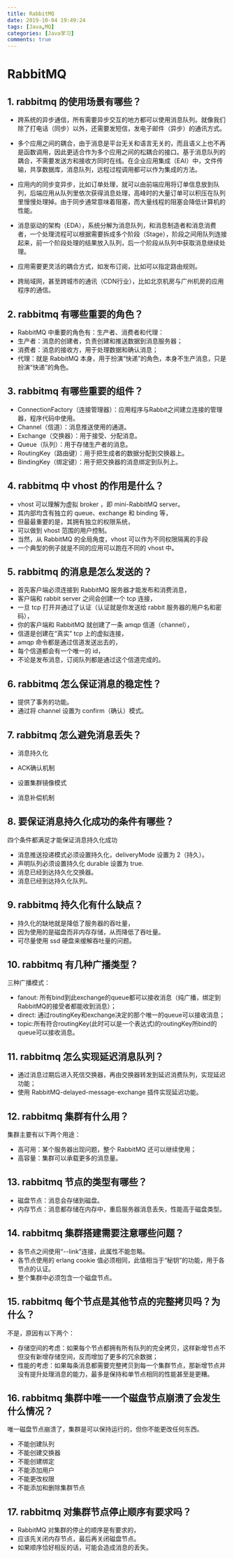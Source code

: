 ```yaml
---
title: RabbitMQ
date: 2019-10-04 19:49:24
tags: [Java,MQ]
categories: [Java学习]
comments: true
---
```

# RabbitMQ

## 1. rabbitmq 的使用场景有哪些？

- 跨系统的异步通信，所有需要异步交互的地方都可以使用消息队列。就像我们除了打电话（同步）以外，还需要发短信，发电子邮件（异步）的通讯方式。

- 多个应用之间的耦合，由于消息是平台无关和语言无关的，而且语义上也不再是函数调用，因此更适合作为多个应用之间的松耦合的接口。基于消息队列的耦合，不需要发送方和接收方同时在线。在企业应用集成（EAI）中，文件传输，共享数据库，消息队列，远程过程调用都可以作为集成的方法。

- 应用内的同步变异步，比如订单处理，就可以由前端应用将订单信息放到队列，后端应用从队列里依次获得消息处理，高峰时的大量订单可以积压在队列里慢慢处理掉。由于同步通常意味着阻塞，而大量线程的阻塞会降低计算机的性能。

- 消息驱动的架构（EDA），系统分解为消息队列，和消息制造者和消息消费者，一个处理流程可以根据需要拆成多个阶段（Stage），阶段之间用队列连接起来，前一个阶段处理的结果放入队列，后一个阶段从队列中获取消息继续处理。

- 应用需要更灵活的耦合方式，如发布订阅，比如可以指定路由规则。

- 跨局域网，甚至跨城市的通讯（CDN行业），比如北京机房与广州机房的应用程序的通信。

## 2. rabbitmq 有哪些重要的角色？

- RabbitMQ 中重要的角色有：生产者、消费者和代理：
- 生产者：消息的创建者，负责创建和推送数据到消息服务器；
- 消费者：消息的接收方，用于处理数据和确认消息；
- 代理：就是 RabbitMQ 本身，用于扮演“快递”的角色，本身不生产消息，只是扮演“快递”的角色。

## 3. rabbitmq 有哪些重要的组件？

- ConnectionFactory（连接管理器）：应用程序与Rabbit之间建立连接的管理器，程序代码中使用。
- Channel（信道）：消息推送使用的通道。
- Exchange（交换器）：用于接受、分配消息。
- Queue（队列）：用于存储生产者的消息。
- RoutingKey（路由键）：用于把生成者的数据分配到交换器上。
- BindingKey（绑定键）：用于把交换器的消息绑定到队列上。

## 4. rabbitmq 中 vhost 的作用是什么？

- vhost 可以理解为虚拟 broker ，即 mini-RabbitMQ server。
- 其内部均含有独立的 queue、exchange 和 binding 等，
- 但最最重要的是，其拥有独立的权限系统，
- 可以做到 vhost 范围的用户控制。
- 当然，从 RabbitMQ 的全局角度，vhost 可以作为不同权限隔离的手段
- 一个典型的例子就是不同的应用可以跑在不同的 vhost 中。

## 5. rabbitmq 的消息是怎么发送的？

- 首先客户端必须连接到 RabbitMQ 服务器才能发布和消费消息，
- 客户端和 rabbit server 之间会创建一个 tcp 连接，
- 一旦 tcp 打开并通过了认证（认证就是你发送给 rabbit 服务器的用户名和密码），
- 你的客户端和 RabbitMQ 就创建了一条 amqp 信道（channel），
- 信道是创建在“真实” tcp 上的虚拟连接，
- amqp 命令都是通过信道发送出去的，
- 每个信道都会有一个唯一的 id，
- 不论是发布消息，订阅队列都是通过这个信道完成的。

## 6. rabbitmq 怎么保证消息的稳定性？

- 提供了事务的功能。
- 通过将 channel 设置为 confirm（确认）模式。

## 7. rabbitmq 怎么避免消息丢失？

- 消息持久化

- ACK确认机制

- 设置集群镜像模式

- 消息补偿机制

## 8. 要保证消息持久化成功的条件有哪些？

四个条件都满足才能保证消息持久化成功
- 消息推送投递模式必须设置持久化，deliveryMode 设置为 2（持久）。
- 声明队列必须设置持久化 durable 设置为 true.
- 消息已经到达持久化交换器。
- 消息已经到达持久化队列。

## 9. rabbitmq 持久化有什么缺点？

- 持久化的缺地就是降低了服务器的吞吐量，
- 因为使用的是磁盘而非内存存储，从而降低了吞吐量。
- 可尽量使用 ssd 硬盘来缓解吞吐量的问题。

## 10. rabbitmq 有几种广播类型？

三种广播模式：

- fanout: 所有bind到此exchange的queue都可以接收消息（纯广播，绑定到RabbitMQ的接受者都能收到消息）；
- direct: 通过routingKey和exchange决定的那个唯一的queue可以接收消息；
- topic:所有符合routingKey(此时可以是一个表达式)的routingKey所bind的queue可以接收消息。

## 11. rabbitmq 怎么实现延迟消息队列？

- 通过消息过期后进入死信交换器，再由交换器转发到延迟消费队列，实现延迟功能；
- 使用 RabbitMQ-delayed-message-exchange 插件实现延迟功能。

## 12. rabbitmq 集群有什么用？

集群主要有以下两个用途：

- 高可用：某个服务器出现问题，整个 RabbitMQ 还可以继续使用；
- 高容量：集群可以承载更多的消息量。

## 13. rabbitmq 节点的类型有哪些？

- 磁盘节点：消息会存储到磁盘。
- 内存节点：消息都存储在内存中，重启服务器消息丢失，性能高于磁盘类型。

## 14. rabbitmq 集群搭建需要注意哪些问题？

- 各节点之间使用“--link”连接，此属性不能忽略。
- 各节点使用的 erlang cookie 值必须相同，此值相当于“秘钥”的功能，用于各节点的认证。
- 整个集群中必须包含一个磁盘节点。

## 15. rabbitmq 每个节点是其他节点的完整拷贝吗？为什么？

不是，原因有以下两个：

- 存储空间的考虑：如果每个节点都拥有所有队列的完全拷贝，这样新增节点不但没有新增存储空间，反而增加了更多的冗余数据；
- 性能的考虑：如果每条消息都需要完整拷贝到每一个集群节点，那新增节点并没有提升处理消息的能力，最多是保持和单节点相同的性能甚至是更糟。

## 16. rabbitmq 集群中唯一一个磁盘节点崩溃了会发生什么情况？

唯一磁盘节点崩溃了，集群是可以保持运行的，但你不能更改任何东西。

- 不能创建队列
- 不能创建交换器
- 不能创建绑定
- 不能添加用户
- 不能更改权限
- 不能添加和删除集群节点

## 17. rabbitmq 对集群节点停止顺序有要求吗？

- RabbitMQ 对集群的停止的顺序是有要求的，
- 应该先关闭内存节点，最后再关闭磁盘节点。
- 如果顺序恰好相反的话，可能会造成消息的丢失。
